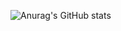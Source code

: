 ![Anurag's GitHub stats](https://github-readme-stats.vercel.app/api?username=mskerba&show_icons=true&theme=radical)

<!-- [![Top Langs](https://github-readme-stats.vercel.app/api/top-langs/?username=mskerba)](https://github.com/anuraghazra/github-readme-stats) -->
